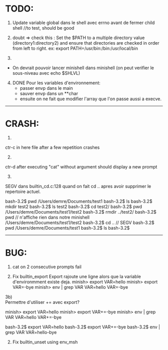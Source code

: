 # TODO:
1) Update variable global dans le shell avec errno avant de fermer child shell //to test, should be good

2) doubt => check this : Set the $PATH to a multiple directory value (directory1:directory2) and ensure that directories are checked in order from left to right.
ex: export PATH=/usr/bin:/bin:/usr/local/bin

3)  
- On devrait pouvoir lancer minishell dans minishell (on peut verifier le sous-niveau avec echo $SHLVL)

4)  DONE
Pour les variables d'environnement:
	- passer envp dans le main
	- sauver envp dans un **char
	- ensuite on ne fait que modifier l'array que l'on passe aussi a execve.


--------

# CRASH:
1)  
ctr-c in here file after a few repetition crashes

2) 
ctr-d after executing "cat" without argument should display a new prompt

3)  
SEGV dans builtin_cd.c:128 quand on fait cd .. apres avoir supprimer le repertoire actuel. 

bash-3.2$ pwd
/Users/demre/Documents/test1
bash-3.2$ ls
bash-3.2$ mkdir test2
bash-3.2$ ls
test2
bash-3.2$ cd test2/
bash-3.2$ pwd
/Users/demre/Documents/test1/test2
bash-3.2$ rmdir ../test2/
bash-3.2$ pwd							// n'affiche rien dans notre minishell
/Users/demre/Documents/test1/test2
bash-3.2$ cd ..							// SEGV
bash-3.2$ pwd
/Users/demre/Documents/test1
bash-3.2$ ls
bash-3.2$


--------

# BUG:

1) cat on 2 consecutive prompts fail

2)  Fix builtin_export
Export rajoute une ligne alors que la variable d'environmment existe deja.
minish> export VAR=hello
minish> export VAR=-bye
minish> env | grep VAR
VAR=hello
VAR=-bye

3b)  
Permettre d'utiliser += avec export?

minish> export VAR=hello
minish> export VAR+=-bye
minish> env | grep VAR
VAR=hello
VAR+=-bye

bash-3.2$ export VAR=hello
bash-3.2$ export VAR+=-bye
bash-3.2$ env | grep VAR
VAR=hello-bye

2)  Fix builtin_unset using env_msh